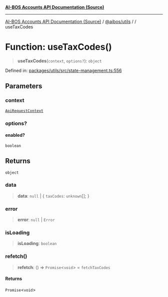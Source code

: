 [**AI-BOS Accounts API Documentation (Source)**](../../../README.md)

***

[AI-BOS Accounts API Documentation (Source)](../../../README.md) / [@aibos/utils](../README.md) / [](../README.md) / useTaxCodes

# Function: useTaxCodes()

> **useTaxCodes**(`context`, `options?`): `object`

Defined in: [packages/utils/src/state-management.ts:556](https://github.com/pohlai88/accounts/blob/48103fb36d28b2b9bfb33472b6de2f719773cde9/packages/utils/src/state-management.ts#L556)

## Parameters

### context

[`ApiRequestContext`](../interfaces/ApiRequestContext.md)

### options?

#### enabled?

`boolean`

## Returns

`object`

### data

> **data**: `null` \| \{ `taxCodes`: `unknown`[]; \}

### error

> **error**: `null` \| `Error`

### isLoading

> **isLoading**: `boolean`

### refetch()

> **refetch**: () => `Promise`\<`void`\> = `fetchTaxCodes`

#### Returns

`Promise`\<`void`\>
